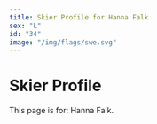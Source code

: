 ```yaml
---
title: Skier Profile for Hanna Falk
sex: "L"
id: "34"
image: "/img/flags/swe.svg" 
---
```


# Skier Profile

This page is for: Hanna Falk.
    
